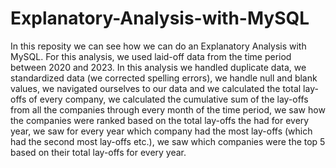 # Explanatory-Analysis-with-MySQL
In this reposity we can see how we can do an Explanatory Analysis with MySQL. For this analysis, we used laid-off data from the time period between 2020 and 2023. In this analysis we handled
duplicate data, we standardized data (we corrected spelling errors), we handle null and blank values, we navigated ourselves to our data and we calculated the total lay-offs of every company,
we calculated the cumulative sum of the lay-offs from all the companies through every month of the time period, we saw how the companies were ranked based on the total lay-offs the had
for every year, we saw for every year which company had the most lay-offs (which had the second most lay-offs etc.), we saw which companies were the top 5 based on their total lay-offs
for every year.
